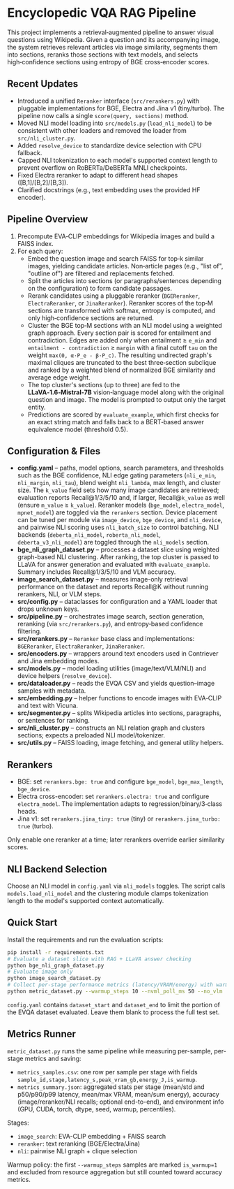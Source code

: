# Encyclopedic VQA RAG Pipeline

This project implements a retrieval‑augmented pipeline to answer visual questions using Wikipedia. Given a question and its accompanying image, the system retrieves relevant articles via image similarity, segments them into sections, reranks those sections with text models, and selects high‑confidence sections using entropy of BGE cross‑encoder scores.

## Recent Updates
- Introduced a unified `Reranker` interface (`src/rerankers.py`) with pluggable implementations for BGE, Electra and Jina v1 (tiny/turbo). The pipeline now calls a single `score(query, sections)` method.
- Moved NLI model loading into `src/models.py` (`load_nli_model`) to be consistent with other loaders and removed the loader from `src/nli_cluster.py`.
- Added `resolve_device` to standardize device selection with CPU fallback.
- Capped NLI tokenization to each model's supported context length to prevent overflow on RoBERTa/DeBERTa MNLI checkpoints.
- Fixed Electra reranker to adapt to different head shapes ([B,1]/[B,2]/[B,3]).
- Clarified docstrings (e.g., text embedding uses the provided HF encoder).

## Pipeline Overview
1. Precompute EVA‑CLIP embeddings for Wikipedia images and build a FAISS index.
2. For each query:
   - Embed the question image and search FAISS for top‑k similar images, yielding candidate articles. Non‑article pages (e.g., "list of", "outline of") are filtered and replacements fetched.
   - Split the articles into sections (or paragraphs/sentences depending on the configuration) to form candidate passages.
   - Rerank candidates using a pluggable reranker (`BGEReranker`, `ElectraReranker`, or `JinaReranker`). Reranker scores of the top‑M sections are transformed with softmax, entropy is computed, and only high‑confidence sections are returned.
   - Cluster the BGE top‑M sections with an NLI model using a weighted graph approach. Every section pair is scored for entailment and contradiction. Edges are added only when entailment ≥ ``e_min`` and ``entailment - contradiction`` ≥ ``margin`` with a final cutoff ``tau`` on the weight ``max(0, α·P_e - β·P_c)``. The resulting undirected graph's maximal cliques are truncated to the best three‑section subclique and ranked by a weighted blend of normalized BGE similarity and average edge weight.
   - The top cluster's sections (up to three) are fed to the **LLaVA‑1.6‑Mistral‑7B** vision‑language model along with the original question and image. The model is prompted to output only the target entity.
   - Predictions are scored by `evaluate_example`, which first checks for an exact string match and falls back to a BERT‑based answer equivalence model (threshold 0.5).

## Configuration & Files
- **config.yaml** – paths, model options, search parameters, and thresholds such as the BGE confidence, NLI edge gating parameters (`nli_e_min`, `nli_margin`, `nli_tau`), blend weight `nli_lambda`, max length, and cluster size. The `k_value` field sets how many image candidates are retrieved; evaluation reports Recall@1/3/5/10 and, if larger, Recall@`k_value` as well (ensure `m_value` ≥ `k_value`). Reranker models (`bge_model`, `electra_model`, `mpnet_model`) are toggled via the `rerankers` section.
  Device placement can be tuned per module via `image_device`, `bge_device`, and `nli_device`, and pairwise NLI scoring uses `nli_batch_size` to control batching.  NLI backends (`deberta_nli_model`, `roberta_nli_model`, `deberta_v3_nli_model`) are toggled through the `nli_models` section.
- **bge_nli_graph_dataset.py** – processes a dataset slice using weighted graph-based NLI clustering. After ranking, the top cluster is passed to LLaVA for answer generation and evaluated with `evaluate_example`. Summary includes Recall@1/3/5/10 and VLM accuracy.
- **image_search_dataset.py** – measures image-only retrieval performance on the dataset and reports Recall@K without running rerankers, NLI, or VLM steps.
- **src/config.py** – dataclasses for configuration and a YAML loader that drops unknown keys.
- **src/pipeline.py** – orchestrates image search, section generation, reranking (via `src/rerankers.py`), and entropy‑based confidence filtering.
- **src/rerankers.py** – `Reranker` base class and implementations: `BGEReranker`, `ElectraReranker`, `JinaReranker`.
- **src/encoders.py** – wrappers around text encoders used in Contriever and Jina embedding modes.
- **src/models.py** – model loading utilities (image/text/VLM/NLI) and device helpers (`resolve_device`).
- **src/dataloader.py** – reads the EVQA CSV and yields question–image samples with metadata.
- **src/embedding.py** – helper functions to encode images with EVA‑CLIP and text with Vicuna.
- **src/segmenter.py** – splits Wikipedia articles into sections, paragraphs, or sentences for ranking.
- **src/nli_cluster.py** – constructs an NLI relation graph and clusters sections; expects a preloaded NLI model/tokenizer.
- **src/utils.py** – FAISS loading, image fetching, and general utility helpers.

## Rerankers
- BGE: set `rerankers.bge: true` and configure `bge_model`, `bge_max_length`, `bge_device`.
- Electra cross-encoder: set `rerankers.electra: true` and configure `electra_model`. The implementation adapts to regression/binary/3‑class heads.
- Jina v1: set `rerankers.jina_tiny: true` (tiny) or `rerankers.jina_turbo: true` (turbo).

Only enable one reranker at a time; later rerankers override earlier similarity scores.

## NLI Backend Selection
Choose an NLI model in `config.yaml` via `nli_models` toggles. The script calls `models.load_nli_model` and the clustering module clamps tokenization length to the model's supported context automatically.

## Quick Start

Install the requirements and run the evaluation scripts:

```bash
pip install -r requirements.txt
# Evaluate a dataset slice with RAG + LLaVA answer checking
python bge_nli_graph_dataset.py
# Evaluate image only
python image_search_dataset.py
# Collect per-stage performance metrics (latency/VRAM/energy) with warmup exclusion
python metric_dataset.py --warmup_steps 10 --nvml_poll_ms 50 --no_vlm
```

`config.yaml` contains `dataset_start` and `dataset_end` to limit the portion of the EVQA dataset evaluated. Leave them blank to process the full test set.

## Metrics Runner

`metric_dataset.py` runs the same pipeline while measuring per-sample, per-stage metrics and saving:

- `metrics_samples.csv`: one row per sample per stage with fields `sample_id,stage,latency_s,peak_vram_gb,energy_J,is_warmup`.
- `metrics_summary.json`: aggregated stats per stage (mean/std and p50/p90/p99 latency, mean/max VRAM, mean/sum energy), accuracy (image/reranker/NLI recalls; optional end-to-end), and environment info (GPU, CUDA, torch, dtype, seed, warmup, percentiles).

Stages:
- `image_search`: EVA-CLIP embedding + FAISS search
- `reranker`: text reranking (BGE/Electra/Jina)
- `nli`: pairwise NLI graph + clique selection

Warmup policy: the first `--warmup_steps` samples are marked `is_warmup=1` and excluded from resource aggregation but still counted toward accuracy metrics.
